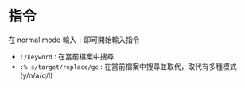 # 指令

在 normal mode 輸入 `:` 即可開始輸入指令

- `:/keyword` : 在當前檔案中搜尋
- `:% s/target/replace/gc` : 在當前檔案中搜尋並取代，取代有多種模式 (y/n/a/q/l)
